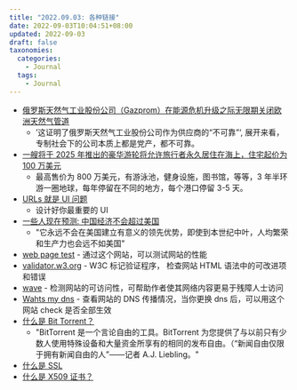 ```yaml
---
title: "2022.09.03: 各种链接"
date: 2022-09-03T10:04:51+08:00
updated: 2022-09-03
draft: false
taxonomies:
  categories:
    - Journal
  tags:
    - Journal
---
```


- [俄罗斯天然气工业股份公司（Gazprom）在能源危机升级之际无限期关闭欧洲天然气管道](https://www.independent.co.uk/news/world/europe/gazprom-russia-gas-europe-pipeline-b2158642.html)
  - ’这证明了俄罗斯天然气工业股份公司作为供应商的“不可靠”‘, 展开来看，专制社会下的公司本质上都是党产，都不可靠。
- [一艘将于 2025 年推出的豪华游轮将允许旅行者永久居住在海上，住宅起价为 100 万美元](https://www.businessinsider.com/photos-storylines-residential-cruise-ship-travelers-live-sea-1-million-2022-8#but-unlike-the-typical-carnival-or-msc-cruise-ship-the-narrative-will-also-have-plenty-of-unique-amenities-like-a-bowling-alley-and-microbrewery-37)
  - 最高售价为 800 万美元，有游泳池，健身设施，图书馆，等等，3 年半环游一圈地球，每年停留在不同的地方，每个港口停留 3-5 天。
- [URLs 就是 UI 问题](https://www.hanselman.com/blog/urls-are-ui)
  - 设计好你最重要的 UI
- [一些人现在预测: 中国经济不会超过美国](https://www.wsj.com/articles/will-chinas-economy-surpass-the-u-s-s-some-now-doubt-it-11662123945)
  - "它永远不会在美国建立有意义的领先优势，即使到本世纪中叶，人均繁荣和生产力也会远不如美国"
- [web page test](https://www.webpagetest.org/) - 通过这个网站，可以测试网站的性能
- [validator.w3.org](https://validator.w3.org) - W3C 标记验证程序， 检查网站 HTML 语法中的可改进项和错误
- [wave](https://wave.webaim.org/) - 检测网站的可访问性，可帮助作者使其网络内容更易于残障人士访问
- [Wahts my dns](https://www.whatsmydns.net/) - 查看网站的 DNS 传播情况，当你更换 dns 后，可以用这个网站 check 是否全部生效
- [什么是 Bit Torrent？](http://www.bittorrent.org/introduction.html)
  - "BitTorrent 是一个言论自由的工具。BitTorrent 为您提供了与以前只有少数人使用特殊设备和大量资金所享有的相同的发布自由。（“新闻自由仅限于拥有新闻自由的人”——记者 A.J. Liebling。"
- [什么是 SSL](https://www.ssl.com/faqs/faq-what-is-ssl/)
- [什么是 X509 证书？](https://www.ssl.com/faqs/what-is-an-x-509-certificate/)
